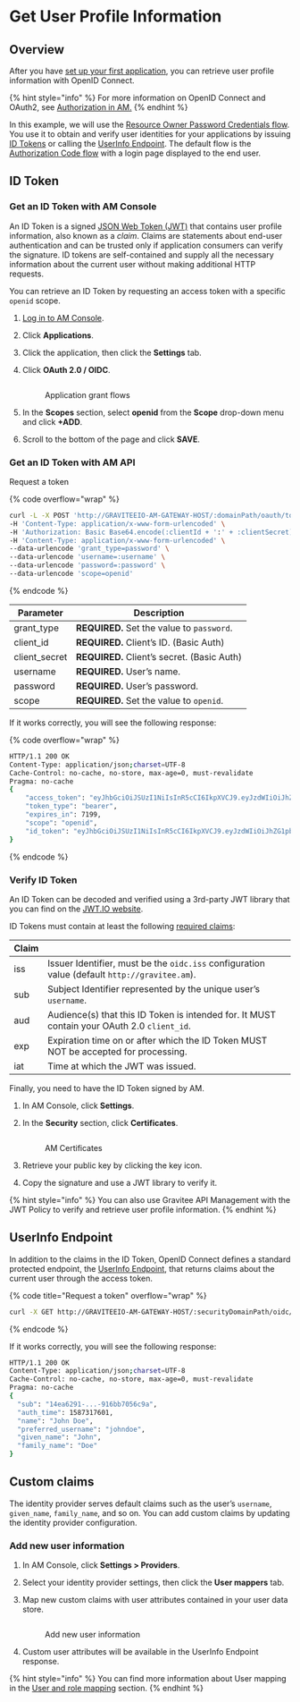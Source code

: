 # Get User Profile Information

## Overview

After you have [set up your first application](set-up-your-first-application.md), you can retrieve user profile information with OpenID Connect.

{% hint style="info" %}
For more information on OpenID Connect and OAuth2, see [Authorization in AM.](../../#authorization-in-am)
{% endhint %}

In this example, we will use the [Resource Owner Password Credentials flow](https://tools.ietf.org/html/rfc6749#section-1.3.3). You use it to obtain and verify user identities for your applications by issuing [ID Tokens](http://openid.net/specs/openid-connect-core-1_0.html#IDToken) or calling the [UserInfo Endpoint](http://openid.net/specs/openid-connect-core-1_0.html#UserInfo). The default flow is the [Authorization Code flow](https://tools.ietf.org/html/rfc6749#section-1.3.1) with a login page displayed to the end user.

## ID Token

### Get an ID Token with AM Console

An ID Token is a signed [JSON Web Token (JWT)](https://tools.ietf.org/html/draft-ietf-oauth-json-web-token-32) that contains user profile information, also known as a _claim_. Claims are statements about end-user authentication and can be trusted only if application consumers can verify the signature. ID tokens are self-contained and supply all the necessary information about the current user without making additional HTTP requests.

You can retrieve an ID Token by requesting an access token with a specific `openid` scope.

1. [Log in to AM Console](login-to-am-console.md).
2. Click **Applications**.
3. Click the application, then click the **Settings** tab.
4.  Click **OAuth 2.0 / OIDC**.

    <figure><img src="https://docs.gravitee.io/images/am/current/quickstart-applications-oauth2.png" alt=""><figcaption><p>Application grant flows</p></figcaption></figure>
5. In the **Scopes** section, select **openid** from the **Scope** drop-down menu and click **+ADD**.
6. Scroll to the bottom of the page and click **SAVE**.

### Get an ID Token with AM API

Request a token

{% code overflow="wrap" %}
```sh
curl -L -X POST 'http://GRAVITEEIO-AM-GATEWAY-HOST/:domainPath/oauth/token' \
-H 'Content-Type: application/x-www-form-urlencoded' \
-H 'Authorization: Basic Base64.encode(:clientId + ':' + :clientSecret)' \
-H 'Content-Type: application/x-www-form-urlencoded' \
--data-urlencode 'grant_type=password' \
--data-urlencode 'username=:username' \
--data-urlencode 'password=:password' \
--data-urlencode 'scope=openid'
```
{% endcode %}

| Parameter      | Description                                 |
| -------------- | ------------------------------------------- |
| grant\_type    | **REQUIRED.** Set the value to `password`.  |
| client\_id     | **REQUIRED.** Client’s ID. (Basic Auth)     |
| client\_secret | **REQUIRED.** Client’s secret. (Basic Auth) |
| username       | **REQUIRED.** User’s name.                  |
| password       | **REQUIRED.** User’s password.              |
| scope          | **REQUIRED.** Set the value to `openid`.    |

If it works correctly, you will see the following response:

{% code overflow="wrap" %}
```sh
HTTP/1.1 200 OK
Content-Type: application/json;charset=UTF-8
Cache-Control: no-cache, no-store, max-age=0, must-revalidate
Pragma: no-cache
{
    "access_token": "eyJhbGciOiJSUzI1NiIsInR5cCI6IkpXVCJ9.eyJzdWIiOiJhZG1pbiIsXQiOjE...WlseV9uYW1lIjoiYWRtaW4ifQ.P4nEWfdOCR6ViWWu_uh7bowLQfttkOjBmmkqDIY1nxRoxsSWJjJCXaDmwzvcnmk6PsfuW9ZOryJ9AyMMXjE_4cR70w4OESy01qnH-kKAE9jiLt8wj1mbObZEhFYAVcDHOZeKGBs5UweW-s-9eTjbnO7y7i6OYuugZJ3qdKIhzlp9qhzwL2cqRDDwgYFq4iVnv21L302JtO22Q7Up9PGCGc3vxmcRhyQYiKB3TFtxnxm8fPMFcuHLdMuwaYSRp3EesOBXa8UN_iIokCGyk0Cw_KPvpRq91GU8x6cMnVEFXnlYokEuP3aYWE4VYcQu0_cErr122vD6774HSnOVns_BLA",
    "token_type": "bearer",
    "expires_in": 7199,
    "scope": "openid",
    "id_token": "eyJhbGciOiJSUzI1NiIsInR5cCI6IkpXVCJ9.eyJzdWIiOiJhZG1pbiIsXQiOjE...WlseV9uYW1lIjoiYWRtaW4ifQ.P4nEWfdOCR6ViWWu_uh7bowLQfttkOjBmmkqDIY1nxRoxsSWJjJCXaDmwzvcnmk6PsfuW9ZOryJ9AyMMXjE_4cR70w4OESy01qnH-kKAE9jiLt8wj1mbObZEhFYAVcDHOZeKGBs5UweW-s-9eTjbnO7y7i6OYuugZJ3qdKIhzlp9qhzwL2cqRDDwgYFq4iVnv21L302JtO22Q7Up9PGCGc3vxmcRhyQYiKB3TFtxnxm8fPMFcuHLdMuwaYSRp3EesOBXa8UN_iIokCGyk0Cw_KPvpRq91GU8x6cMnVEFXnlYokEuP3aYWE4VYcQu0_cErr122vD6774HSnOVns_BLA"
}
```
{% endcode %}

### Verify ID Token

An ID Token can be decoded and verified using a 3rd-party JWT library that you can find on the [JWT.IO website](https://jwt.io/).

ID Tokens must contain at least the following [required claims](http://openid.net/specs/openid-connect-core-1_0.html#IDToken):

| Claim |                                                                                               |
| ----- | --------------------------------------------------------------------------------------------- |
| iss   | Issuer Identifier, must be the `oidc.iss` configuration value (default `http://gravitee.am`). |
| sub   | Subject Identifier represented by the unique user’s `username`.                               |
| aud   | Audience(s) that this ID Token is intended for. It MUST contain your OAuth 2.0 `client_id`.   |
| exp   | Expiration time on or after which the ID Token MUST NOT be accepted for processing.           |
| iat   | Time at which the JWT was issued.                                                             |

Finally, you need to have the ID Token signed by AM.

1. In AM Console, click **Settings**.
2.  In the **Security** section, click **Certificates**.

    <figure><img src="https://docs.gravitee.io/images/am/current/quickstart-applications-certificates.png" alt=""><figcaption><p>AM Certificates</p></figcaption></figure>
3. Retrieve your public key by clicking the key icon.
4. Copy the signature and use a JWT library to verify it.

{% hint style="info" %}
You can also use Gravitee API Management with the JWT Policy to verify and retrieve user profile information.
{% endhint %}

## UserInfo Endpoint

In addition to the claims in the ID Token, OpenID Connect defines a standard protected endpoint, the [UserInfo Endpoint](http://openid.net/specs/openid-connect-core-1_0.html#UserInfo), that returns claims about the current user through the access token.

{% code title="Request a token" overflow="wrap" %}
```sh
curl -X GET http://GRAVITEEIO-AM-GATEWAY-HOST/:securityDomainPath/oidc/userinfo -H 'Authorization: Bearer :access_token'
```
{% endcode %}

If it works correctly, you will see the following response:

```sh
HTTP/1.1 200 OK
Content-Type: application/json;charset=UTF-8
Cache-Control: no-cache, no-store, max-age=0, must-revalidate
Pragma: no-cache
{
  "sub": "14ea6291-...-916bb7056c9a",
  "auth_time": 1587317601,
  "name": "John Doe",
  "preferred_username": "johndoe",
  "given_name": "John",
  "family_name": "Doe"
}
```

## Custom claims

The identity provider serves default claims such as the user’s `username`, `given_name`, `family_name`, and so on. You can add custom claims by updating the identity provider configuration.

### Add new user information

1. In AM Console, click **Settings > Providers**.
2. Select your identity provider settings, then click the **User mappers** tab.
3.  Map new custom claims with user attributes contained in your user data store.

    <figure><img src="https://docs.gravitee.io/images/am/current/graviteeio-am-quickstart-profile-user-mappers.png" alt=""><figcaption><p>Add new user information</p></figcaption></figure>
4. Custom user attributes will be available in the UserInfo Endpoint response.

{% hint style="info" %}
You can find more information about User mapping in the [User and role mapping](../../guides/identity-providers/user-and-role-mapping.md) section.
{% endhint %}
